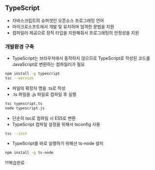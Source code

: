 ## TypeScript
- 자바스크립트의 슈퍼셋인 오픈소스 프로그래밍 언어
- 마이크로소프트에서 개발 및 유지하며 엄격한 문법을 지원
- 컴파일러 제공으로 정적 타입을 지원해줘서 프로그래밍의 안정성을 지원

### 개발환경 구축
- TypeScript는 브라우저에서 동작하지 않으므로 TypeScript로 작성된 코드를 JavaScript로 변환하는 컴파일러가 필요

```bash
npm install -g typescript
tsc --version
```

- 파일의 확장자 명을 .ts로 작성
- .ts 파일을 .js 파일로 컴파일 후 실행

```bash
tsc typescript.ts
node typescript.js
```

- 단순히 tsc로 컴파일 시 ES5로 변환
- TypeScript 컴파일 설정을 위해서 tsconfig 사용

```bash
tsc --init
```

- TypeScript를 바로 실행하기 위해선 ts-node 설치

```bash
npm install -g ts-node
```

!!!복습완료